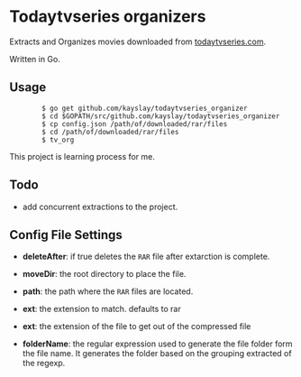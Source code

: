 # Todaytvseries organizers

Extracts  and Organizes movies downloaded from [todaytvseries.com](todaytvseries.com).

Written in Go. 

## Usage 

            $ go get github.com/kayslay/todaytvseries_organizer
            $ cd $GOPATH/src/github.com/kayslay/todaytvseries_organizer
            $ cp config.json /path/of/downloaded/rar/files
            $ cd /path/of/downloaded/rar/files
            $ tv_org


This project is  learning process for me.

## Todo

- add concurrent extractions to the project.

## Config File Settings

- **deleteAfter**: if true deletes the `RAR` file after extarction is complete.

- **moveDir**: the root directory to place the file.

- **path**: the path where the `RAR` files are located.

- **ext**: the extension to match. defaults to rar

- **ext**: the extension of the file to get out of the compressed file

- **folderName**: the regular expression used to generate the file folder form the file name. It generates the folder based on the grouping extracted of the regexp.

